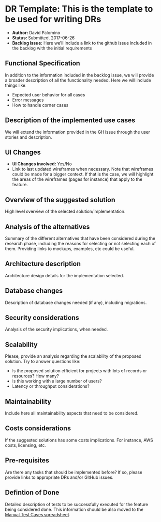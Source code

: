 # DR Template: This is the template to be used for writing DRs

- **Author:** David Palomino
- **Status:** Submitted, 2017-06-26
- **Backlog issue:** Here we'll include a link to the github issue included in the backlog with the initial requirements

## Functional Specification 

In addition to the information included in the backlog issue, we will provide a broader description of all the functionality needed. Here we will include things like: 
- Expected user behavior for all cases
- Error messages
- How to handle corner cases


## Description of the implemented use cases

We will extend the information provided in the GH issue through the user stories and description. 


## UI Changes

- **UI Changes involved:** Yes/No
- Link to last updated wireframes when necessary. Note that wireframes could be made for a bigger context. If that is the case, we will highlight the areas of the wireframes (pages for instance) that apply to the feature. 


## Overview of the suggested solution 

High level overview of the selected solution/implementation. 


## Analysis of the alternatives

Summary of the different alternatives that have been considered during the research phase, including the reasons for selecting or not selecting each of them. Providing links to mockups, examples, etc could be useful. 


## Architecture description 

Architecture design details for the implementation selected. 


## Database changes

Description of database changes needed (if any), including migrations. 


## Security considerations

Analysis of the security implications, when needed. 


## Scalability 

Please, provide an analysis regarding the scalability of the proposed solution. Try to answer questions like: 
- Is the proposed solution efficient for projects with lots of records or resources? How many? 
- Is this working with a large number of users? 
- Latency or throughput considerations? 


## Maintainability 

Include here all maintainability aspects that need to be considered. 


## Costs considerations

If the suggested solutions has some costs implications. For instance, AWS costs, licensing, etc. 


## Pre-requisites

Are there any tasks that should be implemented before? If so, please provide links to appropriate DRs and/or GitHub issues. 


## Defintion of Done

Detailed description of tests to be successfully executed for the feature being considered done. This information should be also moved to the [Manual Test Cases spreadsheet](https://docs.google.com/spreadsheets/d/1JmKVAmdQgjdzg8YhrSDtfBtWckkv7aq4-ZIZCmwbbwU/edit#gid=0). 
